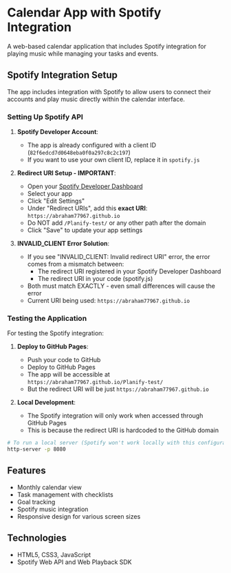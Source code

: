 # Calendar App with Spotify Integration

A web-based calendar application that includes Spotify integration for playing music while managing your tasks and events.

## Spotify Integration Setup

The app includes integration with Spotify to allow users to connect their accounts and play music directly within the calendar interface.

### Setting Up Spotify API

1. **Spotify Developer Account**:
   - The app is already configured with a client ID (`82f6edcd7d0648eba0f0a297c8c2c197`)
   - If you want to use your own client ID, replace it in `spotify.js`

2. **Redirect URI Setup - IMPORTANT**:
   - Open your [Spotify Developer Dashboard](https://developer.spotify.com/dashboard)
   - Select your app
   - Click "Edit Settings"
   - Under "Redirect URIs", add this **exact URI**: `https://abraham77967.github.io`
   - Do NOT add `/Planify-test/` or any other path after the domain
   - Click "Save" to update your app settings

3. **INVALID_CLIENT Error Solution**:
   - If you see "INVALID_CLIENT: Invalid redirect URI" error, the error comes from a mismatch between:
     - The redirect URI registered in your Spotify Developer Dashboard
     - The redirect URI in your code (spotify.js)
   - Both must match EXACTLY - even small differences will cause the error
   - Current URI being used: `https://abraham77967.github.io`

### Testing the Application

For testing the Spotify integration:

1. **Deploy to GitHub Pages**:
   - Push your code to GitHub
   - Deploy to GitHub Pages
   - The app will be accessible at `https://abraham77967.github.io/Planify-test/`
   - But the redirect URI will be just `https://abraham77967.github.io`

2. **Local Development**:
   - The Spotify integration will only work when accessed through GitHub Pages
   - This is because the redirect URI is hardcoded to the GitHub domain

```bash
# To run a local server (Spotify won't work locally with this configuration)
http-server -p 8080
```

## Features

- Monthly calendar view
- Task management with checklists
- Goal tracking
- Spotify music integration
- Responsive design for various screen sizes

## Technologies

- HTML5, CSS3, JavaScript
- Spotify Web API and Web Playback SDK
